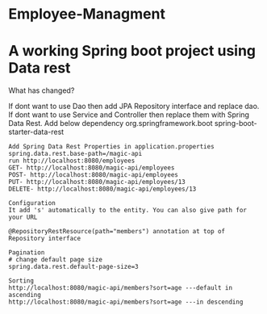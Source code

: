 # Employee-Managment
# A working Spring boot project using Data rest

What has changed?

If dont want to use Dao then add JPA Repository interface and replace dao.
If dont want to use Service and Controller then replace them with Spring Data Rest. Add below dependency
			<dependency>
			<groupId>org.springframework.boot</groupId>
			<artifactId>spring-boot-starter-data-rest</artifactId>
		</dependency>
		<dependency>
		
	Add Spring Data Rest Properties in application.properties
	spring.data.rest.base-path=/magic-api
	run http://localhost:8080/employees
	GET- http://localhost:8080/magic-api/employees
	POST- http://localhost:8080/magic-api/employees
	PUT- http://localhost:8080/magic-api/employees/13
	DELETE- http://localhost:8080/magic-api/employees/13
	
	Configuration
	It add 's' automatically to the entity. You can also give path for your URL

	@RepositoryRestResource(path="members") annotation at top of Repository interface
	
	Pagination
	# change default page size
	spring.data.rest.default-page-size=3
	
	Sorting
	http://localhost:8080/magic-api/members?sort=age ---default in ascending
	http://localhost:8080/magic-api/members?sort=age ---in descending

